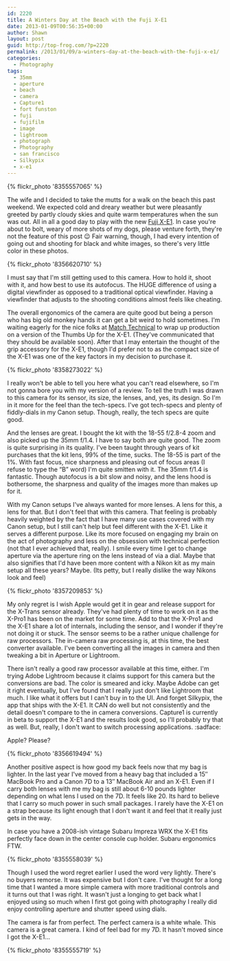 ```yaml
---
id: 2220
title: A Winters Day at the Beach with the Fuji X-E1
date: 2013-01-09T00:56:35+00:00
author: Shawn
layout: post
guid: http://top-frog.com/?p=2220
permalink: /2013/01/09/a-winters-day-at-the-beach-with-the-fuji-x-e1/
categories:
  - Photography
tags:
  - 35mm
  - aperture
  - beach
  - camera
  - Capture1
  - fort funston
  - fuji
  - fujifilm
  - image
  - lightroom
  - photograph
  - Photography
  - san francisco
  - Silkypix
  - x-e1
---
```

{% flickr_photo '8355557065' %}

The wife and I decided to take the mutts for a walk on the beach this past weekend. We expected cold and dreary weather but were pleasantly greeted by partly cloudy skies and quite warm temperatures when the sun was out. All in all a good day to play with the new [Fuji X-E1](http://www.fujifilm.com/products/digital_cameras/x/fujifilm_x_e1/). In case you're about to bolt, weary of more shots of my dogs, please venture forth, they're not the feature of this post 😉 Fair warning, though, I had every intention of going out and shooting for black and white images, so there's very little color in these photos.

<!--more-->

{% flickr_photo '8356620710' %}

I must say that I'm still getting used to this camera. How to hold it, shoot with it, and how best to use its autofocus. The HUGE difference of using a digital viewfinder as opposed to a traditional optical viewfinder. Having a viewfinder that adjusts to the shooting conditions almost feels like cheating.

The overall ergonomics of the camera are quite good but being a person who has big old monkey hands it can get a bit weird to hold sometimes. I'm waiting eagerly for the nice folks at [Match Technical](http://www.matchtechnical.com/Pages/default.aspx) to wrap up production on a version of the Thumbs Up for the X-E1. (They've communicated that they should be available soon). After that I may entertain the thought of the grip accessory for the X-E1, though I'd prefer not to as the compact size of the X-E1 was one of the key factors in my decision to purchase it.

{% flickr_photo '8358273022' %}

I really won't be able to tell you here what you can't read elsewhere, so I'm not gonna bore you with my version of a review. To tell the truth I was drawn to this camera for its sensor, its size, the lenses, and, yes, its design. So I'm in it more for the feel than the tech-specs. I've got tech-specs and plenty of fiddly-dials in my Canon setup. Though, really, the tech specs are quite good.

And the lenses are great. I bought the kit with the 18-55 f/2.8-4 zoom and also picked up the 35mm f/1.4. I have to say both are quite good. The zoom is quite surprising in its quality. I've been taught through years of kit purchases that the kit lens, 99% of the time, sucks. The 18-55 is part of the 1%. With fast focus, nice sharpness and pleasing out of focus areas (I refuse to type the &#8220;B&#8221; word) I'm quite smitten with it. The 35mm f/1.4 is fantastic. Though autofocus is a bit slow and noisy, and the lens hood is bothersome, the sharpness and quality of the images more than makes up for it. 

With my Canon setups I've always wanted for more lenses. A lens for this, a lens for that. But I don't feel that with this camera. That feeling is probably heavily weighted by the fact that I have many use cases covered with my Canon setup, but I still can't help but feel different with the X-E1. Like it serves a different purpose. Like its more focused on engaging my brain on the act of photography and less on the obsession with technical perfection (not that I ever achieved that, really). I smile every time I get to change aperture via the aperture ring on the lens instead of via a dial. Maybe that also signifies that I'd have been more content with a Nikon kit as my main setup all these years? Maybe. (Its petty, but I really dislike the way Nikons look and feel)

{% flickr_photo '8357209853' %}

My only regret is I wish Apple would get it in gear and release support for the X-Trans sensor already. They've had plenty of time to work on it as the X-Pro1 has been on the market for some time. Add to that the X-Pro1 and the X-E1 share a lot of internals, including the sensor, and I wonder if they're not doing it or stuck. The sensor seems to be a rather unique challenge for raw processors. The in-camera raw processing is, at this time, the best converter available. I've been converting all the images in camera and then tweaking a bit in Aperture or Lightroom. 

There isn't really a good raw processor available at this time, either. I'm trying Adobe Lightroom because it claims support for this camera but the conversions are bad. The color is smeared and icky. Maybe Adobe can get it right eventually, but I've found that I really just don't like Lightroom that much. I like what it offers but I can't buy in to the UI. And forget Silkypix, the app that ships with the X-E1. It CAN do well but not consistently and the detail doesn't compare to the in camera conversions. Capture1 is currently in beta to support the X-E1 and the results look good, so I'll probably try that as well. But, really, I don't want to switch processing applications. :sadface:

Apple? Please?

{% flickr_photo '8356619494' %}

Another positive aspect is how good my back feels now that my bag is lighter. In the last year I've moved from a heavy bag that included a 15&#8243; MacBook Pro and a Canon 7D to a 13&#8243; MacBook Air and an X-E1. Even if I carry both lenses with me my bag is still about 6-10 pounds lighter depending on what lens I used on the 7D. It feels like 20. Its hard to believe that I carry so much power in such small packages. I rarely have the X-E1 on a strap because its light enough that I don't want it and feel that it really just gets in the way.

In case you have a 2008-ish vintage Subaru Impreza WRX the X-E1 fits perfectly face down in the center console cup holder. Subaru ergonomics FTW.

{% flickr_photo '8355558039' %}

Though I used the word regret earlier I used the word very lightly. There's no buyers remorse. It was expensive but I don't care. I've thought for a long time that I wanted a more simple camera with more traditional controls and it turns out that I was right. It wasn't just a longing to get back what I enjoyed using so much when I first got going with photography I really did enjoy controlling aperture and shutter speed using dials.

The camera is far from perfect. The perfect camera is a white whale. This camera is a great camera. I kind of feel bad for my 7D. It hasn't moved since I got the X-E1&hellip;

{% flickr_photo '8355555719' %}